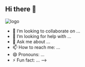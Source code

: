 ## Hi there 👋
![logo](https://github.com/user-attachments/assets/033f6fe9-a9e5-453d-9f6d-86ce3a38be6b)

- 👯 I’m looking to collaborate on ...
- 🤔 I’m looking for help with ...
- 💬 Ask me about ...
- 📫 How to reach me: ...
- 😄 Pronouns: ...
- ⚡ Fun fact: ...
-->
